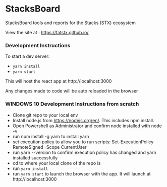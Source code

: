 # StacksBoard

StacksBoard tools and reports for the Stacks (STX) ecosystem

View the site at : https://fatstx.github.io/

### Development Instructions

To start a dev server: 
* `yarn install`
* `yarn start`

This will host the react app at http://localhost:3000

Any changes made to code will be auto reloaded in the browser

### WINDOWS 10 Development Instructions from scratch

* Clone git repo to your local env
* Install node.js from https://nodejs.org/en/. This includes npm install.
* Open Powershell as Administrator and confirm node installed with node -v
* run npm install -g yarn to install yarn
* set execution policy to allow you to run scripts: Set-ExecutionPolicy RemoteSigned -Scope CurrentUser
* run yarn --version to confirm execution policy has changed and yarn installed successfully
* cd to where your local clone of the repo is
* run `yarn install`
* run `yarn start` to launch the browser with the app. It will launch at http://localhost:3000
